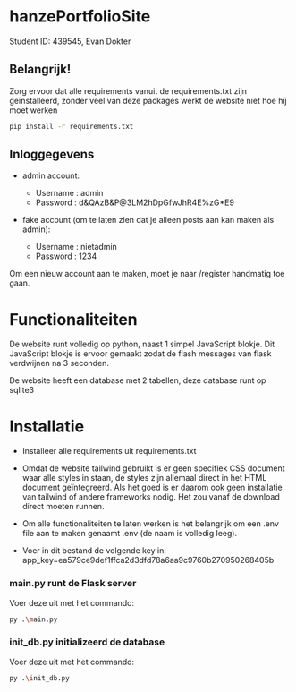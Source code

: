 # hanzePortfolioSite

Student ID: 439545, Evan Dokter
 
## Belangrijk!
Zorg ervoor dat alle requirements vanuit de requirements.txt zijn geïnstalleerd, zonder veel van deze packages werkt de website niet hoe hij moet werken

```bash
pip install -r requirements.txt
```

## Inloggegevens
* admin account:
    * Username : admin
    * Password : d&QAzB&P@3LM2hDpGfwJhR4E%zG*E9

* fake account (om te laten zien dat je alleen posts aan kan maken als admin):
    * Username : nietadmin
    * Password : 1234

Om een nieuw account aan te maken, moet je naar /register handmatig toe gaan.

# Functionaliteiten

De website runt volledig op python, naast 1 simpel JavaScript blokje. Dit JavaScript blokje is ervoor gemaakt zodat de flash messages van flask verdwijnen na 3 seconden.

De website heeft een database met 2 tabellen, deze database runt op sqlite3

# Installatie

* Installeer alle requirements uit requirements.txt

* Omdat de website tailwind gebruikt is er geen specifiek CSS document waar alle styles in staan, de styles zijn allemaal direct in het HTML document geïntegreerd. Als het goed is er daarom ook geen installatie van tailwind of andere frameworks nodig. Het zou vanaf de download direct moeten runnen.

* Om alle functionaliteiten te laten werken is het belangrijk om een .env file aan te maken genaamt .env (de naam is volledig leeg). 

* Voer in dit bestand de volgende key in: app_key=ea579ce9def1ffca2d3dfd78a6aa9c9760b270950268405b

### main.py runt de Flask server

Voer deze uit met het commando:
```bash
py .\main.py
```

### init_db.py initializeerd de database

Voer deze uit met het commando:
```bash
py .\init_db.py
```

